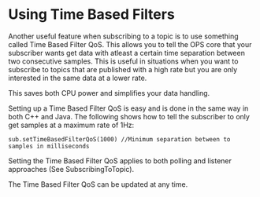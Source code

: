 # Using Time Based Filters #

Another useful feature when subscribing to a topic is to use something called Time Based Filter QoS. This allows you to tell the OPS core that your subscriber wants get data with atleast a certain time separation between two consecutive samples. This is useful in situations when you want to subscribe to topics that are published with a high rate but you are only interested in the same data at a lower rate.

This saves both CPU power and simplifies your data handling.

Setting up a Time Based Filter QoS is easy and is done in the same way in both C++ and Java. The following shows how to tell the subscriber to only get samples at a maximum rate of 1Hz:

```
sub.setTimeBasedFilterQoS(1000) //Minimum separation between to samples in milliseconds
```

Setting the Time Based Filter QoS applies to both polling and listener approaches (See SubscribingToTopic).

The Time Based Filter QoS can be updated at any time.
